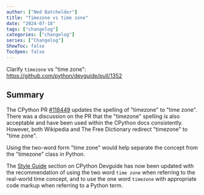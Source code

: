 ```yaml
---
author: ["Ned Batchelder"]
title: "Timezone vs time zone"
date: "2024-07-18"
tags: ["changelog"]
categories: ["changelog"]
series: ["Changelog"]
ShowToc: false
TocOpen: false
---
```


Clarify `timezone` vs "time zone": https://github.com/python/devguide/pull/1352

## Summary

The CPython PR [#118449](https://github.com/python/cpython/pull/118449) updates the spelling of "timezone" to "time zone". There was a discussion
on the PR that the "timezone" spelling is also acceptable and have been used within the CPython docs
consistently. However, both Wikipedia and The Free Dictionary redirect "timezone" to "time zone".

Using the two-word form "time zone" would help separate the concept from the "timezone" class in Python.

The [Style Guide](https://devguide.python.org/documentation/style-guide/#style-guide) section on CPython Devguide has now been updated with the recommendation of using the
two word `time zone` when referring to the real-world time concept, and to use the one word `timezone` with
appropriate code markup when referring to a Python term.

